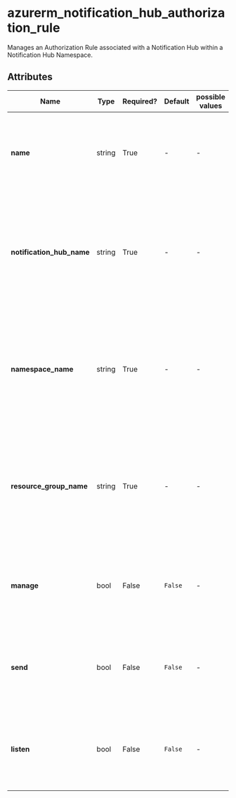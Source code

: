 # azurerm_notification_hub_authorization_rule

Manages an Authorization Rule associated with a Notification Hub within a Notification Hub Namespace.

## Attributes

| Name | Type | Required? | Default  | possible values | Description |
| ---- | ---- | --------- | -------- | ----------- | ----------- |
| **name** | string | True | -  |  -  | The name to use for this Authorization Rule. Changing this forces a new resource to be created. | 
| **notification_hub_name** | string | True | -  |  -  | The name of the Notification Hub for which the Authorization Rule should be created. Changing this forces a new resource to be created. | 
| **namespace_name** | string | True | -  |  -  | The name of the Notification Hub Namespace in which the Notification Hub exists. Changing this forces a new resource to be created. | 
| **resource_group_name** | string | True | -  |  -  | The name of the Resource Group in which the Notification Hub Namespace exists. Changing this forces a new resource to be created. | 
| **manage** | bool | False | `False`  |  -  | Does this Authorization Rule have Manage access to the Notification Hub? Defaults to `false`. | 
| **send** | bool | False | `False`  |  -  | Does this Authorization Rule have Send access to the Notification Hub? Defaults to `false`. | 
| **listen** | bool | False | `False`  |  -  | Does this Authorization Rule have Listen access to the Notification Hub? Defaults to `false`. | 

